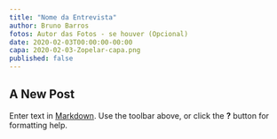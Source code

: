 ```yaml
---
title: "Nome da Entrevista"
author: Bruno Barros
fotos: Autor das Fotos - se houver (Opcional)
date: 2020-02-03T00:00:00-00:00
capa: 2020-02-03-Zopelar-capa.png
published: false
---
```

## A New Post

Enter text in [Markdown](http://daringfireball.net/projects/markdown/). Use the toolbar above, or click the **?** button for formatting help.
